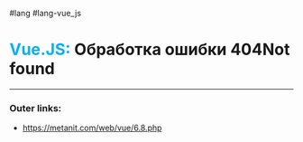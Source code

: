 #lang #lang-vue_js
# <font color="#00b0f0">Vue.JS:</font> Обработка ошибки 404Not found
---
### Outer links:
- https://metanit.com/web/vue/6.8.php